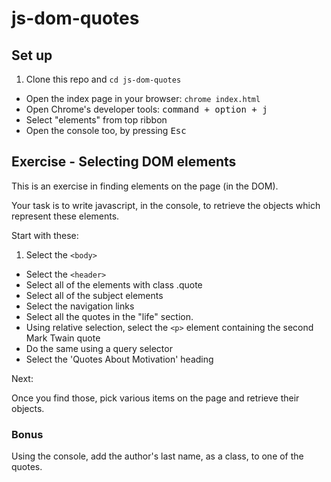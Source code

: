 # js-dom-quotes
## Set up

1. Clone this repo and `cd js-dom-quotes`
- Open the index page in your browser: `chrome index.html`
- Open Chrome's developer tools: <kbd>command + option + j</kbd>
- Select "elements" from top ribbon
- Open the console too, by pressing <kbd>Esc</kbd>

## Exercise - Selecting DOM elements

This is an exercise in finding elements on the page (in the DOM).

Your task is to write javascript, in the console, to retrieve the objects which represent these elements.

Start with these:
1. Select the `<body>`
- Select the `<header>`
- Select all of the elements with class .quote
- Select all of the subject elements
- Select the navigation links
- Select all the quotes in the "life" section.
- Using relative selection, select the `<p>` element containing the second Mark Twain quote
- Do the same using a query selector
- Select the 'Quotes About Motivation' heading

Next:

Once you find those, pick various items on the page and retrieve their objects.

### Bonus
 Using the console, add the author's last name, as a class, to one of the quotes.

